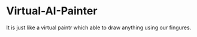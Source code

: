 # Virtual-AI-Painter

It is just like a virtual paintr which able to draw anything using our fingures.
